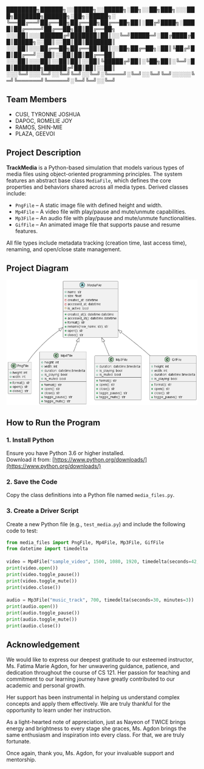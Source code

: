 ████████╗██████╗░░█████╗░░█████╗░██╗░░██╗███╗░░░███╗███████╗██████╗░██╗░█████╗░
╚══██╔══╝██╔══██╗██╔══██╗██╔══██╗██║░██╔╝████╗░████║██╔════╝██╔══██╗██║██╔══██╗
░░░██║░░░██████╔╝███████║██║░░╚═╝█████═╝░██╔████╔██║█████╗░░██║░░██║██║███████║
░░░██║░░░██╔══██╗██╔══██║██║░░██╗██╔═██╗░██║╚██╔╝██║██╔══╝░░██║░░██║██║██╔══██║
░░░██║░░░██║░░██║██║░░██║╚█████╔╝██║░╚██╗██║░╚═╝░██║███████╗██████╔╝██║██║░░██║
░░░╚═╝░░░╚═╝░░╚═╝╚═╝░░╚═╝░╚════╝░╚═╝░░╚═╝╚═╝░░░░░╚═╝╚══════╝╚═════╝░╚═╝╚═╝░░╚═╝

## Team Members

-   CUSI, TYRONNE JOSHUA
-   DAPOC, ROMELIE JOY
-   RAMOS, SHIN-MIE
-   PLAZA, GEEVOI

## Project Description

**TrackMedia** is a Python-based simulation that models various types of media files using object-oriented programming principles. The system features an abstract base class `MediaFile`, which defines the core properties and behaviors shared across all media types. Derived classes include:

-   `PngFile` – A static image file with defined height and width.
-   `Mp4File` – A video file with play/pause and mute/unmute capabilities.
-   `Mp3File` – An audio file with play/pause and mute/unmute functionalities.
-   `GifFile` – An animated image file that supports pause and resume features.

All file types include metadata tracking (creation time, last access time), renaming, and open/close state management.

## Project Diagram

![Diagram](out/mediafile/mediafile_uml.png)

## How to Run the Program

### 1. Install Python

Ensure you have Python 3.6 or higher installed.  
Download it from: [https://www.python.org/downloads/](https://www.python.org/downloads/)

### 2. Save the Code

Copy the class definitions into a Python file named `media_files.py`.

### 3. Create a Driver Script

Create a new Python file (e.g., `test_media.py`) and include the following code to test:

```python
from media_files import PngFile, Mp4File, Mp3File, GifFile
from datetime import timedelta

video = Mp4File("sample_video", 1500, 1080, 1920, timedelta(seconds=42, minutes=10))
print(video.open())
print(video.toggle_pause())
print(video.toggle_mute())
print(video.close())

audio = Mp3File("music_track", 700, timedelta(seconds=30, minutes=3))
print(audio.open())
print(audio.toggle_pause())
print(audio.toggle_mute())
print(audio.close())
```

## Acknowledgement

We would like to express our deepest gratitude to our esteemed instructor, Ms. Fatima Marie Agdon, for her unwavering guidance, patience, and dedication throughout the course of CS 121. Her passion for teaching and commitment to our learning journey have greatly contributed to our academic and personal growth.

Her support has been instrumental in helping us understand complex concepts and apply them effectively. We are truly thankful for the opportunity to learn under her instruction.

As a light-hearted note of appreciation, just as Nayeon of TWICE brings energy and brightness to every stage she graces, Ms. Agdon brings the same enthusiasm and inspiration into every class. For that, we are truly fortunate.

Once again, thank you, Ms. Agdon, for your invaluable support and mentorship.
